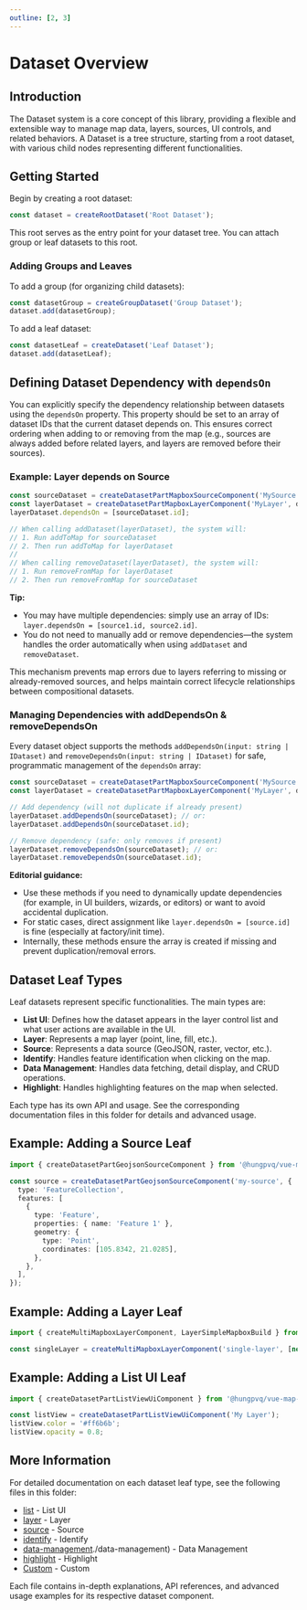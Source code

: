 ```yaml
---
outline: [2, 3]
---
```


# Dataset Overview

## Introduction

The Dataset system is a core concept of this library, providing a flexible and extensible way to manage map data, layers, sources, UI controls, and related behaviors. A Dataset is a tree structure, starting from a root dataset, with various child nodes representing different functionalities.

## Getting Started

Begin by creating a root dataset:

```typescript
const dataset = createRootDataset('Root Dataset');
```

This root serves as the entry point for your dataset tree. You can attach group or leaf datasets to this root.

### Adding Groups and Leaves

To add a group (for organizing child datasets):

```typescript
const datasetGroup = createGroupDataset('Group Dataset');
dataset.add(datasetGroup);
```

To add a leaf dataset:

```typescript
const datasetLeaf = createDataset('Leaf Dataset');
dataset.add(datasetLeaf);
```

## Defining Dataset Dependency with `dependsOn`

You can explicitly specify the dependency relationship between datasets using the `dependsOn` property. This property should be set to an array of dataset IDs that the current dataset depends on. This ensures correct ordering when adding to or removing from the map (e.g., sources are always added before related layers, and layers are removed before their sources).

### Example: Layer depends on Source

```typescript
const sourceDataset = createDatasetPartMapboxSourceComponent('MySource');
const layerDataset = createDatasetPartMapboxLayerComponent('MyLayer', data);
layerDataset.dependsOn = [sourceDataset.id];

// When calling addDataset(layerDataset), the system will:
// 1. Run addToMap for sourceDataset
// 2. Then run addToMap for layerDataset
//
// When calling removeDataset(layerDataset), the system will:
// 1. Run removeFromMap for layerDataset
// 2. Then run removeFromMap for sourceDataset
```

**Tip:**

- You may have multiple dependencies: simply use an array of IDs: `layer.dependsOn = [source1.id, source2.id]`.
- You do not need to manually add or remove dependencies—the system handles the order automatically when using `addDataset` and `removeDataset`.

This mechanism prevents map errors due to layers referring to missing or already-removed sources, and helps maintain correct lifecycle relationships between compositional datasets.

### Managing Dependencies with addDependsOn & removeDependsOn

Every dataset object supports the methods `addDependsOn(input: string | IDataset)` and `removeDependsOn(input: string | IDataset)` for safe, programmatic management of the `dependsOn` array:

```typescript
const sourceDataset = createDatasetPartMapboxSourceComponent('MySource');
const layerDataset = createDatasetPartMapboxLayerComponent('MyLayer', data);

// Add dependency (will not duplicate if already present)
layerDataset.addDependsOn(sourceDataset); // or:
layerDataset.addDependsOn(sourceDataset.id);

// Remove dependency (safe: only removes if present)
layerDataset.removeDependsOn(sourceDataset); // or:
layerDataset.removeDependsOn(sourceDataset.id);
```

**Editorial guidance:**

- Use these methods if you need to dynamically update dependencies (for example, in UI builders, wizards, or editors) or want to avoid accidental duplication.
- For static cases, direct assignment like `layer.dependsOn = [source.id]` is fine (especially at factory/init time).
- Internally, these methods ensure the array is created if missing and prevent duplication/removal errors.

## Dataset Leaf Types

Leaf datasets represent specific functionalities. The main types are:

- **List UI**: Defines how the dataset appears in the layer control list and what user actions are available in the UI.
- **Layer**: Represents a map layer (point, line, fill, etc.).
- **Source**: Represents a data source (GeoJSON, raster, vector, etc.).
- **Identify**: Handles feature identification when clicking on the map.
- **Data Management**: Handles data fetching, detail display, and CRUD operations.
- **Highlight**: Handles highlighting features on the map when selected.

Each type has its own API and usage. See the corresponding documentation files in this folder for details and advanced usage.

## Example: Adding a Source Leaf

```typescript
import { createDatasetPartGeojsonSourceComponent } from '@hungpvq/vue-map-dataset';

const source = createDatasetPartGeojsonSourceComponent('my-source', {
  type: 'FeatureCollection',
  features: [
    {
      type: 'Feature',
      properties: { name: 'Feature 1' },
      geometry: {
        type: 'Point',
        coordinates: [105.8342, 21.0285],
      },
    },
  ],
});
```

## Example: Adding a Layer Leaf

```typescript
import { createMultiMapboxLayerComponent, LayerSimpleMapboxBuild } from '@hungpvq/vue-map-dataset';

const singleLayer = createMultiMapboxLayerComponent('single-layer', [new LayerSimpleMapboxBuild().setStyleType('point').setColor('#ff6b6b').build()]);
```

## Example: Adding a List UI Leaf

```typescript
import { createDatasetPartListViewUiComponent } from '@hungpvq/vue-map-dataset';

const listView = createDatasetPartListViewUiComponent('My Layer');
listView.color = '#ff6b6b';
listView.opacity = 0.8;
```

## More Information

For detailed documentation on each dataset leaf type, see the following files in this folder:

- [list](./list) - List UI
- [layer](./layer) - Layer
- [source](./source) - Source
- [identify](./identify) - Identify
- [data-management]()./data-management) - Data Management
- [highlight](./highlight) - Highlight
- [Custom](./custom-leaf) - Custom

Each file contains in-depth explanations, API references, and advanced usage examples for its respective dataset component.
